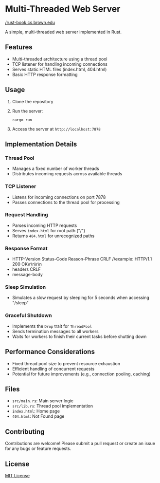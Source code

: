 # Multi-Threaded Web Server

[/rust-book.cs.brown.edu](https://rust-book.cs.brown.edu/ch20-00-final-project-a-web-server.html)

A simple, multi-threaded web server implemented in Rust.

## Features

- Multi-threaded architecture using a thread pool
- TCP listener for handling incoming connections
- Serves static HTML files (index.html, 404.html)
- Basic HTTP response formatting

## Usage

1. Clone the repository
2. Run the server:

   ```
   cargo run
   ```
3. Access the server at `http://localhost:7878`

## Implementation Details

### Thread Pool

- Manages a fixed number of worker threads
- Distributes incoming requests across available threads

### TCP Listener

- Listens for incoming connections on port 7878
- Passes connections to the thread pool for processing

### Request Handling

- Parses incoming HTTP requests
- Serves `index.html` for root path ("/")
- Returns `404.html` for unrecognized paths


### Response Format

- HTTP-Version Status-Code Reason-Phrase CRLF  //example: HTTP/1.1 200 OK\r\n\r\n
- headers CRLF
- message-body

### Sleep Simulation

- Simulates a slow request by sleeping for 5 seconds when accessing "/sleep"

### Graceful Shutdown

- Implements the `Drop` trait for `ThreadPool`
- Sends termination messages to all workers
- Waits for workers to finish their current tasks before shutting down

## Performance Considerations

- Fixed thread pool size to prevent resource exhaustion
- Efficient handling of concurrent requests
- Potential for future improvements (e.g., connection pooling, caching)


## Files

- `src/main.rs`: Main server logic
- `src/lib.rs`: Thread pool implementation
- `index.html`: Home page
- `404.html`: Not Found page

## Contributing

Contributions are welcome! Please submit a pull request or create an issue for any bugs or feature requests.

## License

[MIT License](LICENSE)